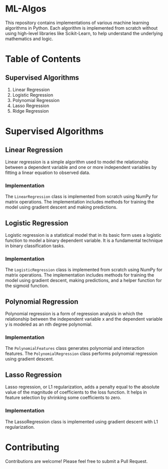 # ML-Algos
This repository contains implementations of various machine learning algorithms in Python. Each algorithm is implemented from scratch without using high-level libraries like Scikit-Learn, to help understand the underlying mathematics and logic.

# Table of Contents
## **Supervised Algorithms**
1. Linear Regression
2. Logistic Regression
3. Polynomial Regression
4. Lasso Regression
5. Ridge Regression


# Supervised Algorithms
## **Linear Regression**
Linear regression is a simple algorithm used to model the relationship between a dependent variable and one or more independent variables by fitting a linear equation to observed data. 
### Implementation
The `LinearRegression` class is implemented from scratch using NumPy for matrix operations. The implementation includes methods for training the model using gradient descent and making predictions.

## Logistic Regression
Logistic regression is a statistical model that in its basic form uses a logistic function to model a binary dependent variable. It is a fundamental technique in binary classification tasks.
### Implementation
The `LogisticRegression` class is implemented from scratch using NumPy for matrix operations. The implementation includes methods for training the model using gradient descent, making predictions, and a helper function for the sigmoid function.

## Polynomial Regression
Polynomial regression is a form of regression analysis in which the relationship between the independent variable x and the dependent variable y is modeled as an nth degree polynomial.
### Implementation
The `PolynomialFeatures` class generates polynomial and interaction features. The `PolynomialRegression` class performs polynomial regression using gradient descent.

## Lasso Regression
Lasso regression, or L1 regularization, adds a penalty equal to the absolute value of the magnitude of coefficients to the loss function. It helps in feature selection by shrinking some coefficients to zero.
### Implementation
The LassoRegression class is implemented using gradient descent with L1 regularization.


# Contributing
Contributions are welcome! Please feel free to submit a Pull Request.
